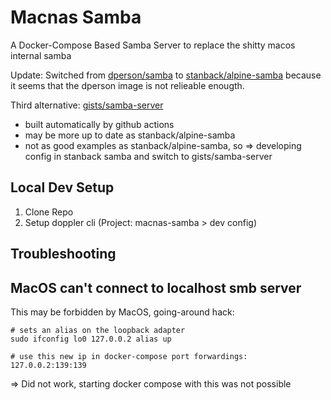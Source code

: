 # Macnas Samba 

A Docker-Compose Based Samba Server to replace the shitty macos internal samba 

Update: 
Switched from [dperson/samba](https://hub.docker.com/r/dperson/samba) to [stanback/alpine-samba](https://hub.docker.com/r/stanback/alpine-samba)
because it seems that the dperson image is not relieable enougth. 

Third alternative: [gists/samba-server](https://hub.docker.com/r/gists/samba-server)
 - built automatically by github actions
 - may be more up to date as stanback/alpine-samba
 - not as good examples as stanback/alpine-samba, so => developing config in stanback samba and switch to gists/samba-server

## Local Dev Setup 

1. Clone Repo 
2. Setup doppler cli (Project: macnas-samba > dev config)

## Troubleshooting 

## MacOS can't connect to localhost smb server 

This may be forbidden by MacOS, 
going-around hack: 

```
# sets an alias on the loopback adapter
sudo ifconfig lo0 127.0.0.2 alias up

# use this new ip in docker-compose port forwardings: 127.0.0.2:139:139

```

=> Did not work, starting docker compose with this was not possible
